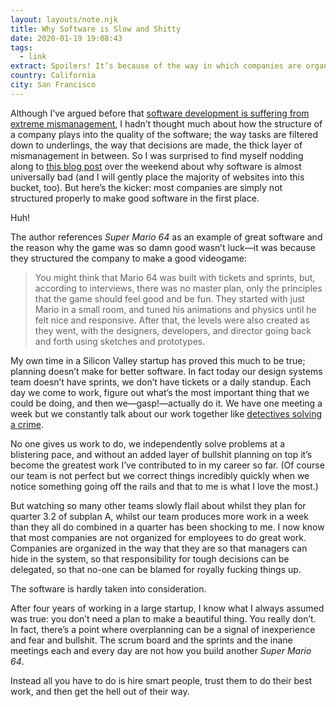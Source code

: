 ```yaml
---
layout: layouts/note.njk
title: Why Software is Slow and Shitty
date: 2020-01-19 19:08:43
tags:
  - link
extract: Spoilers! It’s because of the way in which companies are organized.
country: California
city: San Francisco
---
```


Although I’ve argued before that [software development is suffering from extreme mismanagement](https://www.robinrendle.com/notes/the-dashboard-problem), I hadn’t thought much about how the structure of a company plays into the quality of the software; the way tasks are filtered down to underlings, the way that decisions are made, the thick layer of mismanagement in between. So I was surprised to find myself nodding along to [this blog post](http://pketh.org/why-software-is-slow-and-shitty.html) over the weekend about why software is almost universally bad (and I will gently place the majority of websites into this bucket, too). But here’s the kicker: most companies are simply not structured properly to make good software in the first place.

Huh!

The author references _Super Mario 64_ as an example of great software and the reason why the game was so damn good wasn’t luck—it was because they structured the company to make a good videogame:

> You might think that Mario 64 was built with tickets and sprints, but, according to interviews, there was no master plan, only the principles that the game should feel good and be fun. They started with just Mario in a small room, and tuned his animations and physics until he felt nice and responsive. After that, the levels were also created as they went, with the designers, developers, and director going back and forth using sketches and prototypes.

My own time in a Silicon Valley startup has proved this much to be true; planning doesn’t make for better software. In fact today our design systems team doesn’t have sprints, we don’t have tickets or a daily standup. Each day we come to work, figure out what’s the most important thing that we could be doing, and then we—gasp!—actually do it. We have one meeting a week but we constantly talk about our work together like [detectives solving a crime](https://www.robinrendle.com/notes/partners-in-crime).

No one gives us work to do, we independently solve problems at a blistering pace, and without an added layer of bullshit planning on top it’s become the greatest work I’ve contributed to in my career so far. (Of course our team is not perfect but we correct things incredibly quickly when we notice something going off the rails and that to me is what I love the most.)

But watching so many other teams slowly flail about whilst they plan for quarter 3.2 of subplan A, whilst our team produces more work in a week than they all do combined in a quarter has been shocking to me. I now know that most companies are not organized for employees to do great work. Companies are organized in the way that they are so that managers can hide in the system, so that responsibility for tough decisions can be delegated, so that no-one can be blamed for royally fucking things up.

The software is hardly taken into consideration.

After four years of working in a large startup, I know what I always assumed was true: you don’t need a plan to make a beautiful thing. You really don’t. In fact, there’s a point where overplanning can be a signal of inexperience and fear and bullshit. The scrum board and the sprints and the inane meetings each and every day are not how you build another _Super Mario 64_.

Instead all you have to do is hire smart people, trust them to do their best work, and then get the hell out of their way.
